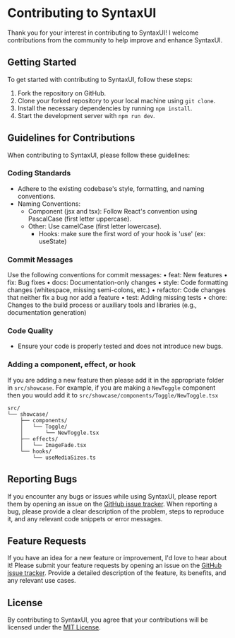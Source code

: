 # Contributing to SyntaxUI

Thank you for your interest in contributing to SyntaxUI! I welcome contributions from the community to help improve and enhance SyntaxUI.

## Getting Started

To get started with contributing to SyntaxUI, follow these steps:

1. Fork the repository on GitHub.
2. Clone your forked repository to your local machine using `git clone`.
3. Install the necessary dependencies by running `npm install`.
4. Start the development server with `npm run dev`.

## Guidelines for Contributions

When contributing to SyntaxUI, please follow these guidelines:

### Coding Standards

- Adhere to the existing codebase's style, formatting, and naming conventions.
- Naming Conventions:
  - Component (jsx and tsx): Follow React's convention using PascalCase (first letter uppercase).
  - Other: Use camelCase (first letter lowercase).
    - Hooks: make sure the first word of your hook is 'use' (ex: useState)

### Commit Messages

Use the following conventions for commit messages:
• feat: New features
• fix: Bug fixes
• docs: Documentation-only changes
• style: Code formatting changes (whitespace, missing semi-colons, etc.)
• refactor: Code changes that neither fix a bug nor add a feature
• test: Adding missing tests
• chore: Changes to the build process or auxiliary tools and libraries (e.g., documentation generation)

### Code Quality

- Ensure your code is properly tested and does not introduce new bugs.

### Adding a component, effect, or hook

If you are adding a new feature then please add it in the appropriate folder in `src/showcase`. For example, if you are making a `NewToggle` component then you would add it to `src/showcase/components/Toggle/NewToggle.tsx`

```
src/
└── showcase/
    ├── components/
    │   └── Toggle/
    │       └── NewToggle.tsx
    ├── effects/
    │   └── ImageFade.tsx
    └── hooks/
        └── useMediaSizes.ts
```

## Reporting Bugs

If you encounter any bugs or issues while using SyntaxUI, please report them by opening an issue on the [GitHub issue tracker](https://github.com/Ansub/syntaxUI/issues). When reporting a bug, please provide a clear description of the problem, steps to reproduce it, and any relevant code snippets or error messages.

## Feature Requests

If you have an idea for a new feature or improvement, I'd love to hear about it! Please submit your feature requests by opening an issue on the [GitHub issue tracker](https://github.com/Ansub/syntaxUI/issues). Provide a detailed description of the feature, its benefits, and any relevant use cases.

## License

By contributing to SyntaxUI, you agree that your contributions will be licensed under the [MIT License](https://opensource.org/licenses/MIT).
